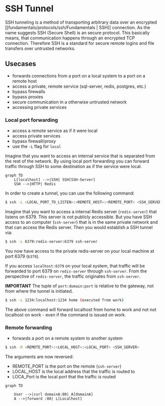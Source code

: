 # SSH Tunnel
SSH tunneling is a method of transporting arbitrary data over an encrypted [[fundamentals/protocols/ssh/Fundamentals | SSH]] connection. As the name suggests SSH (Secure Shell) is an secure protocol. This basically means, that communication happens through an encrypted TCP connection. Therefore SSH is a standard for secure remote logins and file transfers over untrusted networks.


## Usecases
- forwards connections from a port on a local system to a port on a remote host
- access a private, remote service (sql-server, redis, postgres, etc.)
- bypass firewalls
- bypass proxies
- secure communication in a otherwise untrusted network
- accessing private services 



### Local port forwarding

- access a remote service as if it were local
- access private services
- bypass firewall/proxy
- use the `-L` flag for `local`

Imagine that you want to access an internal service that is separated from the rest of the network. By using local port forwarding you can forward traffic through SSH to some destination as if the service were local. 

```mermaid
graph TD
    L[localhost] -->|SSH| SSH[SSH-Server]
    SSH -->|HTTP| Redis
```

In order to create a tunnel, you can use the following command:

```bash
$ ssh -L <LOCAL_PORT_TO_LISTEN>:<REMOTE_HOST>:<REMOTE_PORT> <SSH_SERVER>
```

Imagine that you want to access a internal Redis server (`redis-server`) that listens on 6379. This server is not publicly accessible. But you have SSH access to an computer (`ssh-server`) that is in the same private network and that can access the Redis server. Then you would establish a SSH tunnel via:

```bash
$ ssh -L 6379:redis-server:6379 ssh-server
```

You now have access to the private redis-server on your local machine at port 6379 (`6379`).

If you access `localhost:6379` on your local system, that traffic will be forwarded to port 6379 on `redis-server` through `ssh-server`. From the perspective of `redis-server`, the traffic originates from `ssh-server`.

**IMPORTANT**
The tuple of `port:domain:port` is relative to the gateway, not from where the tunnel is initiated. 

```bash
$ ssh -L 1234:localhost:1234 home (executed from work)
```

The above command will forward localhost from home to work and not not localhost on work - even if the command is issued on work.


### Remote forwarding
- forwards a port on a remote system to another system


```bash
$ ssh -R <REMOTE_PORT>:<LOCAL_HOST>:<LOCAL_PORT> <SSH_SERVER>
```

The arguments are now reversed:

* REMOTE_PORT is the port on the remote (`ssh-server`)
* LOCAL_HOST is the local address that the traffic is routed to
* LOCA_Port is the local port that the traffic is routed

```mermaid
graph TD

    User -->|curl domainA:80| A[domainA]
    A -->|forward :80| L[Localhost]
```